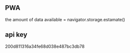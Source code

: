 ## PWA 

the amount of data available = navigator.storage.estamate()

## api key 
200d811316a34fe68d038e487bc3db78